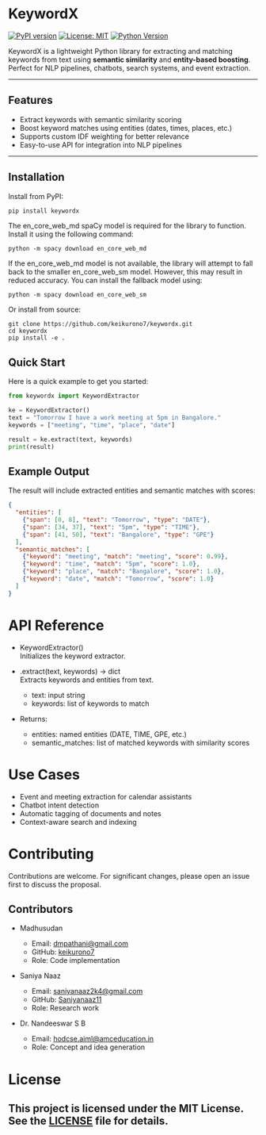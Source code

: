 # KeywordX

[![PyPI version](https://badge.fury.io/py/keywordx.svg)](https://pypi.org/project/keywordx/)
[![License: MIT](https://img.shields.io/badge/License-MIT-yellow.svg)](https://opensource.org/licenses/MIT)
[![Python Version](https://img.shields.io/badge/python-3.8+-blue.svg)](https://www.python.org/)

KeywordX is a lightweight Python library for extracting and matching keywords from text using **semantic similarity** and **entity-based boosting**.  
Perfect for NLP pipelines, chatbots, search systems, and event extraction.

---

##  Features

-  Extract keywords with semantic similarity scoring  
-  Boost keyword matches using entities (dates, times, places, etc.)  
-  Supports custom IDF weighting for better relevance  
-  Easy-to-use API for integration into NLP pipelines  

---

##  Installation

Install from PyPI:

```bash
pip install keywordx
```

The en_core_web_md spaCy model is required for the library to function. Install it using the following command:

```
python -m spacy download en_core_web_md
```
If the en_core_web_md model is not available, the library will attempt to fall back to the smaller en_core_web_sm model. However, this may result in reduced accuracy. You can install the fallback model using:

```
python -m spacy download en_core_web_sm
```

Or install from source:

```
git clone https://github.com/keikurono7/keywordx.git
cd keywordx
pip install -e .
```

## Quick Start

Here is a quick example to get you started:

```python
from keywordx import KeywordExtractor

ke = KeywordExtractor()
text = "Tomorrow I have a work meeting at 5pm in Bangalore."
keywords = ["meeting", "time", "place", "date"]

result = ke.extract(text, keywords)
print(result)
```

## Example Output

The result will include extracted entities and semantic matches with scores:

```json
{
  "entities": [
    {"span": [0, 8], "text": "Tomorrow", "type": "DATE"},
    {"span": [34, 37], "text": "5pm", "type": "TIME"},
    {"span": [41, 50], "text": "Bangalore", "type": "GPE"}
  ],
  "semantic_matches": [
    {"keyword": "meeting", "match": "meeting", "score": 0.99},
    {"keyword": "time", "match": "5pm", "score": 1.0},
    {"keyword": "place", "match": "Bangalore", "score": 1.0},
    {"keyword": "date", "match": "Tomorrow", "score": 1.0}
  ]
}
```
# API Reference

- KeywordExtractor() <br>
  Initializes the keyword extractor.

- .extract(text, keywords) → dict <br>
  Extracts keywords and entities from text.
  - text: input string
  - keywords: list of keywords to match

- Returns:
  - entities: named entities (DATE, TIME, GPE, etc.)
  - semantic_matches: list of matched keywords with similarity scores

# Use Cases

- Event and meeting extraction for calendar assistants
- Chatbot intent detection
- Automatic tagging of documents and notes
- Context-aware search and indexing

# Contributing

Contributions are welcome. For significant changes, please open an issue first to discuss the proposal.

## Contributors

- Madhusudan
    - Email: dmpathani@gmail.com
    - GitHub: [keikurono7](https://github.com/keikurono7)
    - Role: Code implementation

- Saniya Naaz
    - Email: saniyanaaz2k4@gmail.com
    - GitHub: [Saniyanaaz11](https://github.com/Saniyanaaz11)
    - Role: Research work

- Dr. Nandeeswar S B
    - Email: hodcse.aiml@amceducation.in
    - Role: Concept and idea generation

# License

This project is licensed under the MIT License. See the [LICENSE](https://github.com/keikurono7/keywordx/blob/main/LICENSE.txt) file for details.
---
